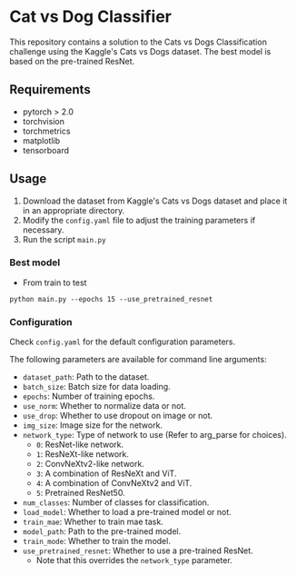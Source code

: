 # Cat vs Dog Classifier

This repository contains a solution to the Cats vs Dogs Classification challenge using the Kaggle's Cats vs Dogs dataset. The best model is based on the pre-trained ResNet.

## Requirements
* pytorch > 2.0
* torchvision
* torchmetrics
* matplotlib
* tensorboard

## Usage
1. Download the dataset from Kaggle's Cats vs Dogs dataset and place it in an appropriate directory.
2. Modify the `config.yaml` file to adjust the training parameters if necessary.
3. Run the script `main.py`

### Best model
* From train to test
```shell
python main.py --epochs 15 --use_pretrained_resnet
```

### Configuration
Check `config.yaml` for the default configuration parameters. 

The following parameters are available for command line arguments:
* `dataset_path`: Path to the dataset.
* `batch_size`: Batch size for data loading.
* `epochs`: Number of training epochs.
* `use_norm`: Whether to normalize data or not.
* `use_drop`: Whether to use dropout on image or not.
* `img_size`: Image size for the network.
* `network_type`: Type of network to use (Refer to arg_parse for choices).
  * `0`: ResNet-like network.
  * `1`: ResNeXt-like network.
  * `2`: ConvNeXtv2-like network.
  * `3`: A combination of ResNeXt and ViT.
  * `4`: A combination of ConvNeXtv2 and ViT.
  * `5`: Pretrained ResNet50.
* `num_classes`: Number of classes for classification.
* `load_model`: Whether to load a pre-trained model or not.
* `train_mae`: Whether to train mae task.
* `model_path`: Path to the pre-trained model.
* `train_mode`: Whether to train the model.
* `use_pretrained_resnet`: Whether to use a pre-trained ResNet.
  * Note that this overrides the `network_type` parameter.





